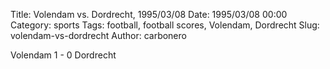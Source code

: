 Title: Volendam vs. Dordrecht, 1995/03/08
Date: 1995/03/08 00:00
Category: sports
Tags: football, football scores, Volendam, Dordrecht
Slug: volendam-vs-dordrecht
Author: carbonero


Volendam 1 - 0 Dordrecht
